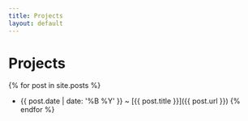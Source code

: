 ```yaml
---
title: Projects
layout: default
---
```


# Projects
{% for post in site.posts %}
  - {{ post.date | date: '%B %Y' }} <span class="separator">~</span> [{{ post.title }}]({{ post.url }})
{% endfor %}
